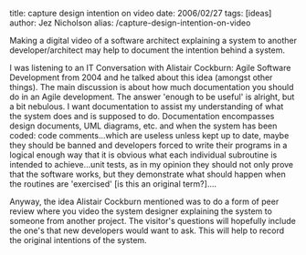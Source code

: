 title: capture design intention on video
date: 2006/02/27
tags: [ideas]
author: Jez Nicholson
alias: /capture-design-intention-on-video

Making a digital video of a software architect explaining a system to another developer/architect may help to document the intention behind a system.

I was listening to an IT Conversation with Alistair Cockburn: Agile Software Development from 2004 and he talked about this idea (amongst other things). The main discussion is about how much documentation you should do in an Agile development. The answer 'enough to be useful' is alright, but a bit nebulous. I want documentation to assist my understanding of what the system does and is supposed to do. Documentation encompasses design documents, UML diagrams, etc. and when the system has been coded: code comments...which are useless unless kept up to date, maybe they should be banned and developers forced to write their programs in a logical enough way that it is obvious what each individual subroutine is intended to achieve...unit tests, as in my opinion they should not only prove that the software works, but they demonstrate what should happen when the routines are 'exercised' [is this an original term?]....

Anyway, the idea Alistair Cockburn mentioned was to do a form of peer review where you video the system designer explaining the system to someone from another project. The visitor's questions will hopefully include the one's that new developers would want to ask. This will help to record the original intentions of the system.